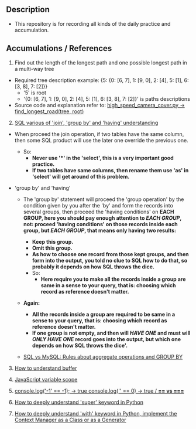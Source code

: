 ## Description
- This repository is for recording all kinds of the daily practice and accumulation.

## Accumulations / References
1. Find out the length of the longest path and one possible longest path in a multi-way tree
  - Required tree description example: {5: {0: [6, 7], 1: [9, 0], 2: [4], 5: [1], 6: [3, 8], 7: [2]}}
    - '5' is root
    - '{0: [6, 7], 1: [9, 0], 2: [4], 5: [1], 6: [3, 8], 7: [2]}' is paths descriptions
  - Source code and explanation refer to: [high_speed_camera_cover.py -> find_longest_road(tree, root)](algorithm/codility.com/20160330/high_speed_camera_cover/high_speed_camera_cover.py)
  
2. [SQL various of 'join', 'group by' and 'having' understanding](SQL/README.20160401.basic.md)
  - When proceed the join operation, if two tables have the same column, then some SQL product will use the later one override the previous one.
    - So:
      - **Never use '*' in the 'select', this is a very important good practice.**
      - **If two tables have same columns, then rename them use 'as' in 'select' will get around of this problem.**
  
  - 'group by' and 'having'
    - The 'group by' statement will proceed the 'group operation' by the condition given by you after the 'by' and form the records into several groups, then proceed the 'having conditions' on **EACH GROUP, here you should pay enough attention to _EACH GROUP_, not: proceed 'having conditions' on those records inside each group, but _EACH GROUP_, that means only having two results:**
      - **Keep this group.**
      - **Omit this group.**
      - **As how to choose one record from those kept groups, and then form into the output, you told no clue to SQL how to do that, so probably it depends on how SQL throws the dice.**
      - So:
        - **Here require you to make all the records inside a group are same in a sense to your query, that is: choosing which record as reference doesn't matter.**
            
    - **Again:**
      - **All the records inside a group are required to be same in a sense to your query, that is: choosing which record as reference doesn't matter.**
      - **If one group is not empty, and then will _HAVE ONE_ and must will _ONLY HAVE ONE_ record goes into the output, but which one depends on how SQL throws the dice'.**
      
    - [SQL vs MySQL: Rules about aggregate operations and GROUP BY](http://stackoverflow.com/questions/12843303/sql-vs-mysql-rules-about-aggregate-operations-and-group-by)

3. [How to understand buffer](Node.js/README.20160404.buffer.md)

4. [JavaScript variable scope](JavaScript/README.20160405.variable_scope.md)

5. [console.log('-1' == -1);  ->  true console.log('' == 0)  -> true  /  **== vs ===**](JavaScript/README.20160405.abstract_equality_comparison_algorithm.md)

6. [How to deeply understand 'super' keyword in Python](Python/README.20160413.super_keyword.md)

7. [How to deeply understand 'with' keyword in Python, implement the Context Manager as a Class or as a Generator](http://preshing.com/20110920/the-python-with-statement-by-example/)


